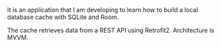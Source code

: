 It is an application that I am developing to learn how to build a local database cache with SQLite and Room. 

The cache retrieves data from a REST API using Retrofit2. Architecture is MVVM.
